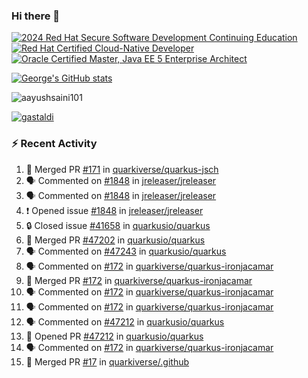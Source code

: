### Hi there 👋

<!--START_SECTION:badges-->
[![2024 Red Hat Secure Software Development Continuing Education](https://images.credly.com/size/110x110/images/36a76b78-c5bf-45cf-ac2c-48c3825260c7/blob)](http://www.credly.com/badges/c86e9a17-d2c3-4554-b890-7d0521710eb6 "2024 Red Hat Secure Software Development Continuing Education")
[![Red Hat Certified Cloud-Native Developer](https://images.credly.com/size/110x110/images/12ef4e4e-3d8d-4caf-9ab1-858c5bcb9619/image.png)](http://www.credly.com/badges/b6402e31-0894-48e6-b488-e2e551dcc809 "Red Hat Certified Cloud-Native Developer")
[![Oracle Certified Master, Java EE 5 Enterprise Architect](https://images.credly.com/size/110x110/images/1fa3549c-674c-4779-b3d6-d7d64eac2c23/Oracle-Certification-badge_OC-Master.png)](http://www.credly.com/badges/2565574e-b81d-410e-ab7d-24666ddcbe00 "Oracle Certified Master, Java EE 5 Enterprise Architect")
<!--END_SECTION:badges-->

[![George's GitHub stats](https://github-readme-stats.vercel.app/api?username=gastaldi&show=reviews,prs_merged&hide=contribs,prs&theme=transparent&show_icons=true)](https://github.com/anuraghazra/github-readme-stats)

<p align="left"> <img src="https://komarev.com/ghpvc/?username=gastaldi&label=Profile%20views&color=0e75b6&style=for-the-badge" alt="aayushsaini101" /> </p>

<p align="left"> <a href="https://github.com/ryo-ma/github-profile-trophy"><img src="https://github-profile-trophy.vercel.app/?username=gastaldi" alt="gastaldi" /></a> </p>

### :zap: Recent Activity

<!--START_SECTION:activity-->
1. 🎉 Merged PR [#171](https://github.com/quarkiverse/quarkus-jsch/pull/171) in [quarkiverse/quarkus-jsch](https://github.com/quarkiverse/quarkus-jsch)
2. 🗣 Commented on [#1848](https://github.com/jreleaser/jreleaser/issues/1848#issuecomment-2787424690) in [jreleaser/jreleaser](https://github.com/jreleaser/jreleaser)
3. 🗣 Commented on [#1848](https://github.com/jreleaser/jreleaser/issues/1848#issuecomment-2787021249) in [jreleaser/jreleaser](https://github.com/jreleaser/jreleaser)
4. ❗ Opened issue [#1848](https://github.com/jreleaser/jreleaser/issues/1848) in [jreleaser/jreleaser](https://github.com/jreleaser/jreleaser)
5. 🔒 Closed issue [#41658](https://github.com/quarkusio/quarkus/issues/41658) in [quarkusio/quarkus](https://github.com/quarkusio/quarkus)
6. 🎉 Merged PR [#47202](https://github.com/quarkusio/quarkus/pull/47202) in [quarkusio/quarkus](https://github.com/quarkusio/quarkus)
7. 🗣 Commented on [#47243](https://github.com/quarkusio/quarkus/pull/47243#issuecomment-2786460903) in [quarkusio/quarkus](https://github.com/quarkusio/quarkus)
8. 🗣 Commented on [#172](https://github.com/quarkiverse/quarkus-ironjacamar/pull/172#issuecomment-2783636292) in [quarkiverse/quarkus-ironjacamar](https://github.com/quarkiverse/quarkus-ironjacamar)
9. 🎉 Merged PR [#172](https://github.com/quarkiverse/quarkus-ironjacamar/pull/172) in [quarkiverse/quarkus-ironjacamar](https://github.com/quarkiverse/quarkus-ironjacamar)
10. 🗣 Commented on [#172](https://github.com/quarkiverse/quarkus-ironjacamar/pull/172#issuecomment-2783478751) in [quarkiverse/quarkus-ironjacamar](https://github.com/quarkiverse/quarkus-ironjacamar)
11. 🗣 Commented on [#172](https://github.com/quarkiverse/quarkus-ironjacamar/pull/172#issuecomment-2783445544) in [quarkiverse/quarkus-ironjacamar](https://github.com/quarkiverse/quarkus-ironjacamar)
12. 🗣 Commented on [#47212](https://github.com/quarkusio/quarkus/pull/47212#issuecomment-2783439517) in [quarkusio/quarkus](https://github.com/quarkusio/quarkus)
13. 💪 Opened PR [#47212](https://github.com/quarkusio/quarkus/pull/47212) in [quarkusio/quarkus](https://github.com/quarkusio/quarkus)
14. 🗣 Commented on [#172](https://github.com/quarkiverse/quarkus-ironjacamar/pull/172#issuecomment-2783237702) in [quarkiverse/quarkus-ironjacamar](https://github.com/quarkiverse/quarkus-ironjacamar)
15. 🎉 Merged PR [#17](https://github.com/quarkiverse/.github/pull/17) in [quarkiverse/.github](https://github.com/quarkiverse/.github)
<!--END_SECTION:activity-->
